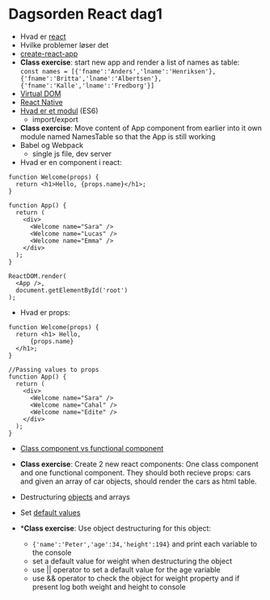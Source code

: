 # Dagsorden React dag1
- Hvad er [react](https://reactjs.org/)
- Hvilke problemer løser det
- [create-react-app](https://github.com/facebook/create-react-app/blob/master/README.md)
- **Class exercise**: start new app and render a list of names as table:  
`const names = [{'fname':'Anders','lname':'Henriksen'},{'fname':'Britta','lname':'Albertsen'},{'fname':'Kalle','lname':'Fredborg'}]`
- [Virtual DOM](https://miro.medium.com/max/1024/0*_C52yYMRTDuMtdBA)
- [React Native](https://reactnative.dev/docs/getting-started)
- [Hvad er et modul](https://medium.com/backticks-tildes/introduction-to-es6-modules-49956f580da) (ES6)
    - import/export
- **Class exercise**: Move content of App component from earlier into it own module named NamesTable so that the App is still working 
- Babel og Webpack
    - single js file, dev server
- Hvad er en component i react:
```
function Welcome(props) {
  return <h1>Hello, {props.name}</h1>;
}

function App() {
  return (
    <div>
      <Welcome name="Sara" />
      <Welcome name="Lucas" />
      <Welcome name="Emma" />
    </div>
  );
}

ReactDOM.render(
  <App />,
  document.getElementById('root')
);
```
- Hvad er props:
```
function Welcome(props) {
  return <h1> Hello, 
      {props.name}
  </h1>;
}

//Passing values to props
function App() {
  return (
    <div>
      <Welcome name="Sara" />
      <Welcome name="Cahal" />
      <Welcome name="Edite" />
    </div>
  );
}
```
- [Class component vs functional component](https://dev.to/danielleye/react-class-component-vs-function-component-with-hooks-13dg)
- **Class exercise**: Create 2 new react components: One class component and one functional component. They should both recieve props: cars and given an array of car objects, should render the cars as html table.

- Destructuring [objects](https://wesbos.com/destructuring-objects/) and arrays
- Set [default values](https://www.samanthaming.com/tidbits/52-3-ways-to-set-default-value/) 
- ***Class exercise**: Use object destructuring for this object:
  - `{'name':'Peter','age':34,'height':194}` and print each variable to the console
  - set a default value for weight when destructuring the object
  - use || operator to set a default value for the age variable
  - use && operator to check the object for weight property and if present log both weight and height to console
